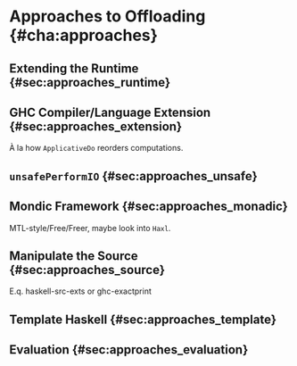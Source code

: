 # Approaches to Offloading {#cha:approaches}


## Extending the Runtime {#sec:approaches_runtime}


## GHC Compiler/Language Extension {#sec:approaches_extension}
À la how `ApplicativeDo` reorders computations.


## `unsafePerformIO` {#sec:approaches_unsafe}


## Mondic Framework {#sec:approaches_monadic}
MTL-style/Free/Freer, maybe look into `Haxl`.


## Manipulate the Source {#sec:approaches_source}
E.q. haskell-src-exts or ghc-exactprint


## Template Haskell {#sec:approaches_template}


## Evaluation {#sec:approaches_evaluation}
